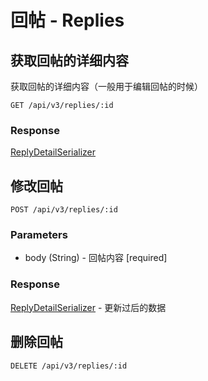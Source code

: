 # 回帖 - Replies

## 获取回帖的详细内容

获取回帖的详细内容（一般用于编辑回帖的时候）

```markup
GET /api/v3/replies/:id
```

### Response

[ReplyDetailSerializer](ReplyDetailSerializer)

## 修改回帖

```markup
POST /api/v3/replies/:id
```

### Parameters

* body (String) - 回帖内容 [required]

### Response

[ReplyDetailSerializer](ReplyDetailSerializer) - 更新过后的数据

## 删除回帖

```markup
DELETE /api/v3/replies/:id
```



